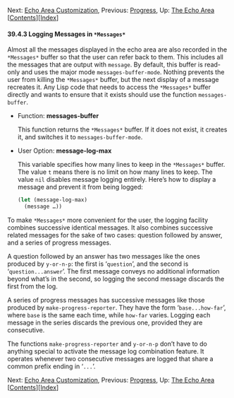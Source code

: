 

Next: [Echo Area Customization](Echo-Area-Customization.html), Previous: [Progress](Progress.html), Up: [The Echo Area](The-Echo-Area.html)   \[[Contents](index.html#SEC_Contents "Table of contents")]\[[Index](Index.html "Index")]

#### 39.4.3 Logging Messages in `*Messages*`

Almost all the messages displayed in the echo area are also recorded in the `*Messages*` buffer so that the user can refer back to them. This includes all the messages that are output with `message`. By default, this buffer is read-only and uses the major mode `messages-buffer-mode`. Nothing prevents the user from killing the `*Messages*` buffer, but the next display of a message recreates it. Any Lisp code that needs to access the `*Messages*` buffer directly and wants to ensure that it exists should use the function `messages-buffer`.

*   Function: **messages-buffer**

    This function returns the `*Messages*` buffer. If it does not exist, it creates it, and switches it to `messages-buffer-mode`.

<!---->

*   User Option: **message-log-max**

    This variable specifies how many lines to keep in the `*Messages*` buffer. The value `t` means there is no limit on how many lines to keep. The value `nil` disables message logging entirely. Here’s how to display a message and prevent it from being logged:

    ```lisp
    (let (message-log-max)
      (message …))
    ```

To make `*Messages*` more convenient for the user, the logging facility combines successive identical messages. It also combines successive related messages for the sake of two cases: question followed by answer, and a series of progress messages.

A question followed by an answer has two messages like the ones produced by `y-or-n-p`: the first is ‘`question`’, and the second is ‘`question...answer`’. The first message conveys no additional information beyond what’s in the second, so logging the second message discards the first from the log.

A series of progress messages has successive messages like those produced by `make-progress-reporter`. They have the form ‘`base...how-far`’, where `base` is the same each time, while `how-far` varies. Logging each message in the series discards the previous one, provided they are consecutive.

The functions `make-progress-reporter` and `y-or-n-p` don’t have to do anything special to activate the message log combination feature. It operates whenever two consecutive messages are logged that share a common prefix ending in ‘`...`’.

Next: [Echo Area Customization](Echo-Area-Customization.html), Previous: [Progress](Progress.html), Up: [The Echo Area](The-Echo-Area.html)   \[[Contents](index.html#SEC_Contents "Table of contents")]\[[Index](Index.html "Index")]
